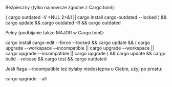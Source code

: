 Bezpieczny (tylko najnowsze zgodne z Cargo.toml):

( cargo outdated -V >NUL 2>&1 || cargo install cargo-outdated --locked ) && cargo update && cargo outdated -R && cargo outdated


Pełny (podbijanie także MAJOR w Cargo.toml):

cargo install cargo-edit --force --locked && cargo update && ( cargo upgrade --workspace --incompatible || cargo upgrade --workspace || cargo upgrade --incompatible || cargo upgrade ) && cargo update && cargo build --release && cargo test && cargo outdated


Jeśli flaga --incompatible też byłaby niedostępna u Ciebie, użyj po prostu:

cargo upgrade --all